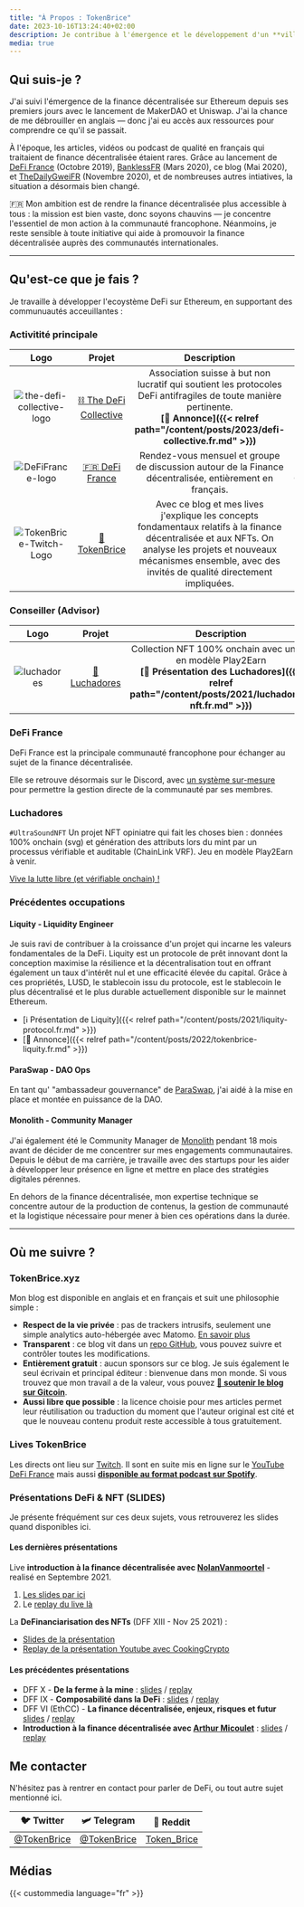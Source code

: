```yaml
---
title: "À Propos : TokenBrice"
date: 2023-10-16T13:24:40+02:00
description: Je contribue à l'émergence et le développement d'un **village gaulois financièrement souverain**, résistant aux attaques de l'envahisseur banco-romain grâce à la finance décentralisée.
media: true
---
```


## Qui suis-je ?

J'ai suivi l'émergence de la finance décentralisée sur Ethereum depuis ses premiers jours avec le lancement de MakerDAO et Uniswap. J'ai la chance de me débrouiller en anglais — donc j'ai eu accès aux ressources pour comprendre ce qu'il se passait.

À l'époque, les articles, vidéos ou podcast de qualité en français qui traitaient de finance décentralisée étaient rares. Grâce au lancement de [DeFi France](https://discord.gg/3bWZcK2) (Octobre 2019), [BanklessFR](https://banklessfr.substack.com/) (Mars 2020), ce blog (Mai 2020), et [TheDailyGweiFR](https://thedailygweifr.substack.com/) (Novembre 2020), et de nombreuses autres intiatives, la situation a désormais bien changé. 

🇫🇷 Mon ambition est de rendre la finance décentralisée plus accessible à tous : la mission est bien vaste, donc soyons chauvins — je concentre l'essentiel de mon action à la communauté francophone. Néanmoins, je reste sensible à toute initiative qui aide à promouvoir la finance décentralisée auprès des communautés internationales.

---

## Qu'est-ce que je fais ?

Je travaille à développer l'ecoystème DeFi sur Ethereum, en supportant des communuautés acceuillantes :

### Activitité principale

|  Logo | Projet | Description | Rôle |
| :---: | :---: | :---: | :---: |
| ![the-defi-collective-logo](/img/others/symbol_tdc_color.png) | [⛓️ The DeFi Collective](https://deficollective.org) | Association suisse à but non lucratif qui soutient les protocoles DeFi antifragiles de toute manière pertinente. <br> **[📢 Annonce]({{< relref path="/content/posts/2023/defi-collective.fr.md" >}})** | Statégie DeFi |
|  ![DeFiFrance-logo](/img/others/defifrance-logo.png) | [🇫🇷 DeFi France](https://docs.defi-france.org) | Rendez-vous mensuel et groupe de discussion autour de la Finance décentralisée, entièrement en français. | Gentil Organisateur |
|  ![TokenBrice-Twitch-Logo](/img/main/emblem-color-square-250.png) | [🌌 TokenBrice](https://twitch.tv/tokenbrice) | Avec ce blog et mes lives j'explique les concepts fondamentaux relatifs à la finance décentralisée et aux NFTs. On analyse les projets et nouveaux mécanismes ensemble, avec des invités de qualité directement impliquées. | Hôte principal 

### Conseiller (Advisor)

|  Logo | Projet | Description | Rôle |
| :---: | :---: | :---: | :---: |
|  ![luchadores](/img/others/luchadores.png) | [👊 Luchadores](https://luchadores.io) | Collection NFT 100% onchain avec un jeu en modèle Play2Earn  <br> **[🤼 Présentation des Luchadores]({{< relref path="/content/posts/2021/luchadores-nft.fr.md" >}})** | | Conseil DeFi / Tokenomics |


### DeFi France

DeFi France est la principale communauté francophone pour échanger au sujet de la finance décentralisée. 

Elle se retrouve désormais sur le Discord, avec [un système sur-mesure](https://tokenbrice.xyz/posts/2021/guide-defian.fr.md) pour permettre la gestion directe de la communauté par ses membres. 

### Luchadores

`#UltraSoundNFT`
Un projet NFT opiniatre qui fait les choses bien : données 100% onchain (svg) et génération des attributs lors du mint par un processus vérifiable et auditable (ChainLink VRF). Jeu en modèle Play2Earn à venir.

[Vive la lutte libre (et vérifiable onchain) !](https://tokenbrice.xyz/fr/luchadores-nft/)

### Précédentes occupations

#### Liquity - Liquidity Engineer

Je suis ravi de contribuer à la croissance d'un projet qui incarne les valeurs fondamentales de la DeFi. Liquity est un protocole de prêt innovant dont la conception maximise la résilience et la décentralisation tout en offrant également un taux d'intérêt nul et une efficacité élevée du capital. Grâce à ces propriétés, LUSD, le stablecoin issu du protocole, est le stablecoin le plus décentralisé et le plus durable actuellement disponible sur le mainnet Ethereum.

- [ℹ️ Présentation de Liquity]({{< relref path="/content/posts/2021/liquity-protocol.fr.md" >}})
- [📢 Annonce]({{< relref path="/content/posts/2022/tokenbrice-liquity.fr.md" >}})

#### ParaSwap - DAO Ops

En tant qu' "ambassadeur gouvernance" de [ParaSwap](https://paraswap.io), j'ai aidé à la mise en place et montée en puissance de la DAO.

#### Monolith - Community Manager

J'ai également été le Community Manager de [Monolith](https://monolith.xyz) pendant 18 mois avant de décider de me concentrer sur mes engagements communautaires. Depuis le début de ma carrière, je travaille avec des startups pour les aider à développer leur présence en ligne et mettre en place des stratégies digitales pérennes.

En dehors de la finance décentralisée, mon expertise technique se concentre autour de la production de contenus, la gestion de communauté et la logistique nécessaire pour mener à bien ces opérations dans la durée.

---

## Où me suivre ?

### TokenBrice.xyz

Mon blog est disponible en anglais et en français et suit une philosophie simple :

- **Respect de la vie privée** : pas de trackers intrusifs, seulement une simple analytics auto-hébergée avec Matomo. [En savoir plus](https://tokenbrice.xyz/posts/2020/hello-world/)
- **Transparent** : ce blog vit dans un [repo GitHub](https://github.com/tokenbrice/blog/), vous pouvez suivre et contrôler toutes les modifications.
- **Entièrement gratuit** : aucun sponsors sur ce blog. Je suis également le seul écrivain et principal éditeur : bienvenue dans mon monde. Si vous trouvez que mon travail a de la valeur, vous pouvez **[🤗 soutenir le blog sur Gitcoin](https://gitcoin.co/grants/811/tokenbrice-shining-light-on-ethereums-defi-en-fr)**.
- **Aussi libre que possible** : la licence choisie pour mes articles permet leur réutilisation ou traduction du moment que l'auteur original est cité et que le nouveau contenu produit reste accessible à tous gratuitement.

### Lives TokenBrice

Les directs ont lieu sur [Twitch](https://twitch.tv/tokenbrice). Il sont en suite mis en ligne sur le [YouTube DeFi France](https://www.youtube.com/c/defifrance) mais aussi **[disponible au format podcast sur Spotify](https://open.spotify.com/show/78Ggw5N9Sn694VBAhVhIME)**.

### Présentations DeFi & NFT (SLIDES)

Je présente fréquément sur ces deux sujets, vous retrouverez les slides quand disponibles ici.

#### Les dernières présentations

Live **introduction à la finance décentralisée avec [NolanVanmoortel](https://twitter.com/NolanVanmoortel)** - realisé en Septembre 2021.
1. [Les slides par ici](https://docs.google.com/presentation/d/16e4oFexINXCqzjMk_18oUEUyuWkfF4q6froIh9CbqVc/edit?usp=sharing) 
2. Le [replay du live là](https://www.youtube.com/watch?v=yZUlZgOneOk&t=8623s)

La **DeFinanciarisation des NFTs** (DFF XIII - Nov 25 2021) : 
- [Slides de la présentation](https://docs.google.com/presentation/d/1yR6TttpBCtCYC5rKNvL8apzOCPQ7qPNTZjrYGHyTvTw/edit?usp=sharing)
- [Replay de la présentation Youtube avec CookingCrypto](https://www.youtube.com/watch?v=cdj-wXvIuwU)

#### Les précédentes présentations

- DFF X - **De la ferme à la mine** : [slides](https://docs.google.com/presentation/d/15xIuVYmrs3P4gkxwBQIrFrz7thNW0tGvZ203P5rT6rw/edit?usp=sharing) / [replay](https://www.youtube.com/watch?v=rf6WGKNg_vA&list=PLreQl_vxgtPhhwkYbTHiec_dyG9XqKtT9&index=4)
- DFF IX - **Composabilité dans la DeFi** : [slides](https://docs.google.com/presentation/d/157Mnedi8dwlyNJxl5fSOo1mtQ4o4fbVDjkIbz87122o/edit?usp=sharing) / [replay](https://youtu.be/i7f6ZBOTiXo?t=2802)
- DFF VI (EthCC) - **La finance décentralisée, enjeux, risques et futur** [slides](https://docs.google.com/presentation/d/1TTNmAuBdp0GW625XpSHtYgx9bACosESJQ2RktAJlD8I/edit?usp=sharing) / [replay](https://www.youtube.com/watch?v=vF-7T5EtcQo)
- **Introduction à la finance décentralisée avec [Arthur Micoulet](https://twitter.com/ArthurMicoulet)** : [slides](https://docs.google.com/presentation/d/1cw971kGUP5dBZVFvDLsF3j8_c6rx5FE8aP7yxp9cYdE/edit?usp=sharing) / [replay](https://www.youtube.com/watch?v=62HSMkM1cOM)

## Me contacter

N'hésitez pas à rentrer en contact pour parler de DeFi, ou tout autre sujet mentionné ici.

 🐦 Twitter | 🛩 Telegram | 👾 Reddit |
| :---: | :---: | :---: |
| [@TokenBrice](https://twitter.com/tokenbrice) | [@TokenBrice](https://t.me/tokenbrice) | [Token_Brice](https://www.reddit.com/user/Token_Brice) |

## Médias

{{< custommedia language="fr" >}}
